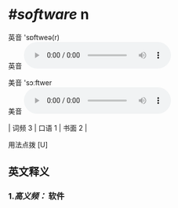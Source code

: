 # ***\#software*** n
英音 'sɒftweə(r)  
英音
<audio src="./media/software-B.aac" controls="controls"></audio>

美音 'sɔːftwer  
美音
<audio src="./media/software.aac" controls="controls"></audio>



| 词频 3 | 口语 1 | 书面 2 |  

用法点拨  [U]

英文释义
---
### 1.*高义频：* **软件**  


